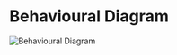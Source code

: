 # Behavioural Diagram

![Behavioural Diagram](https://user-images.githubusercontent.com/82401251/152644883-46e8af7c-bf5c-4367-978c-2e2503bd57e3.png)

